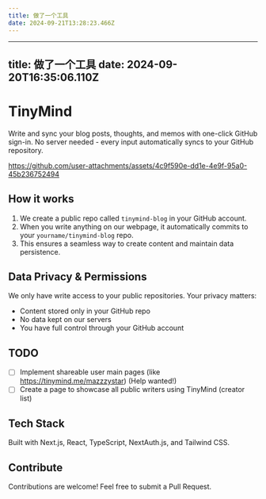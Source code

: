 ```yaml
---
title: 做了一个工具
date: 2024-09-21T13:28:23.466Z
---
```


---
title: 做了一个工具
date: 2024-09-20T16:35:06.110Z
---

# TinyMind

Write and sync your blog posts, thoughts, and memos with one-click GitHub sign-in. No server needed - every input automatically syncs to your GitHub repository.

https://github.com/user-attachments/assets/4c9f590e-dd1e-4e9f-95a0-45b236752494

## How it works

1. We create a public repo called `tinymind-blog` in your GitHub account.
2. When you write anything on our webpage, it automatically commits to your `yourname/tinymind-blog` repo.
3. This ensures a seamless way to create content and maintain data persistence.

## Data Privacy & Permissions

We only have write access to your public repositories. Your privacy matters:

- Content stored only in your GitHub repo
- No data kept on our servers
- You have full control through your GitHub account

## TODO

- [ ] Implement shareable user main pages (like https://tinymind.me/mazzzystar) (Help wanted!)
- [ ] Create a page to showcase all public writers using TinyMind (creator list)

## Tech Stack

Built with Next.js, React, TypeScript, NextAuth.js, and Tailwind CSS.

## Contribute

Contributions are welcome! Feel free to submit a Pull Request.